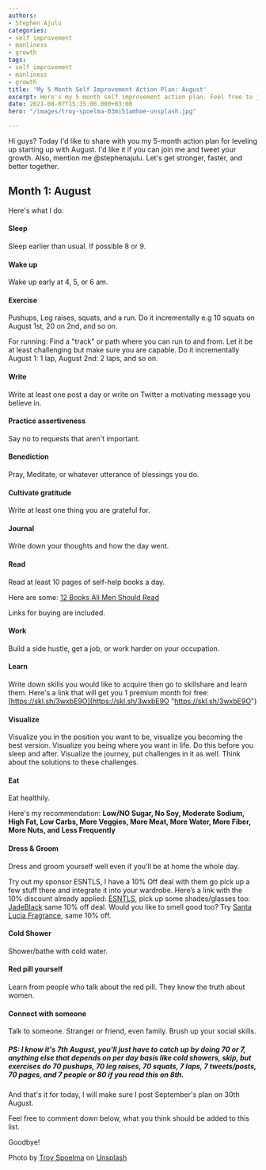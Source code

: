 ```yaml
---
authors:
- Stephen Ajulu
categories:
- self improvement
- manliness
- growth
tags:
- self improvement
- manliness
- growth
title: 'My 5 Month Self Improvement Action Plan: August'
excerpt: Here's my 5 month self improvement action plan. Feel free to join me.
date: 2021-08-07T15:35:00.000+03:00
hero: "/images/troy-spoelma-03mi51amhoe-unsplash.jpg"

---
```

Hi guys? Today I'd like to share with you my 5-month action plan for leveling up starting up with August. I'd like it if you can join me and tweet your growth. Also, mention me @stephenajulu. Let's get stronger, faster, and better together.

## Month 1: August

Here's what I do:

#### Sleep

Sleep earlier than usual. If possible 8 or 9.

#### Wake up

Wake up early at 4, 5, or 6 am.

#### Exercise

Pushups, Leg raises, squats, and a run. Do it incrementally e.g 10 squats on August 1st, 20 on 2nd, and so on.

For running: Find a "track" or path where you can run to and from. Let it be at least challenging but make sure you are capable. Do it incrementally August 1: 1 lap, August 2nd: 2 laps, and so on.

#### Write

Write at least one post a day or write on Twitter a motivating message you believe in.

#### Practice assertiveness

Say no to requests that aren't important.

#### Benediction

Pray, Meditate, or whatever utterance of blessings you do.

#### Cultivate gratitude

Write at least one thing you are grateful for.

#### Journal

Write down your thoughts and how the day went.

#### Read

Read at least 10 pages of self-help books a day.

Here are some: [12 Books All Men Should Read](https://ajulusthoughts.stephenajulu.com/post/12-books-all-men-should-read-updated/)

Links for buying are included.

#### Work

Build a side hustle, get a job, or work harder on your occupation.

#### Learn

Write down skills you would like to acquire then go to skillshare and learn them. Here's a link that will get you 1 premium month for free: [https://skl.sh/3wxbE9O](https://skl.sh/3wxbE9O "https://skl.sh/3wxbE9O")

#### Visualize

Visualize you in the position you want to be, visualize you becoming the best version. Visualize you being where you want in life. Do this before you sleep and after. Visualize the journey, put challenges in it as well. Think about the solutions to these challenges.

#### Eat

Eat healthily.

Here's my recommendation: **Low/NO Sugar, No Soy, Moderate Sodium, High Fat, Low Carbs, More Veggies, More Meat, More Water, More Fiber, More Nuts, and Less Frequently**

#### Dress & Groom

Dress and groom yourself well even if you'll be at home the whole day.

Try out my sponsor ESNTLS, I have a 10% Off deal with them go pick up a few stuff there and integrate it into your wardrobe. Here’s a link with the 10% discount already applied: [ESNTLS](https://www.esntls.co/?ref=kuzqn53jomp-), pick up some shades/glasses too: [JadeBlack](https://www.jadeblack.co/?ref=kuzqn53jomp-) same 10% off deal. Would you like to smell good too? Try [Santa Lucia Fragrance](https://santaluciafragrance.com/?ref=kuzqn53jomp-), same 10% off.

#### Cold Shower

Shower/bathe with cold water.

#### Red pill yourself

Learn from people who talk about the red pill. They know the truth about women.

#### Connect with someone

Talk to someone. Stranger or friend, even family. Brush up your social skills.

##### PS: I know it's 7th August, you'll just have to catch up by doing 70 or 7, anything else that depends on per day basis like cold showers, skip, but exercises do 70 pushups, 70 leg raises, 70 squats, 7 laps, 7 tweets/posts, 70 pages, and 7 people or 80 if you read this on 8th.

And that's it for today, I will make sure I post September's plan on 30th August.

Feel free to comment down below, what you think should be added to this list.

Goodbye!

Photo by [Troy Spoelma](https://unsplash.com/@spoelee4?utm_source=unsplash&utm_medium=referral&utm_content=creditCopyText) on [Unsplash](https://unsplash.com/s/photos/man-suit?utm_source=unsplash&utm_medium=referral&utm_content=creditCopyText)